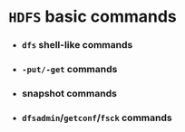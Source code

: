 # `HDFS` basic commands

- ### `dfs` shell-like commands 
- ### `-put/-get` commands
- ### snapshot commands
- ### `dfsadmin`/`getconf`/`fsck` commands
